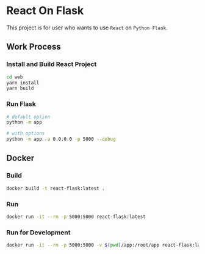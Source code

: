 # React On Flask
This project is for user who wants to use `React` on `Python Flask`.
## Work Process
### Install and Build React Project
```sh
cd web
yarn install
yarn build
```

### Run Flask 
```sh
# default option
python -m app 

# with options
python -m app -a 0.0.0.0 -p 5000 --debug
```

## Docker
### Build
```sh
docker build -t react-flask:latest .               
```
### Run
```sh
docker run -it --rm -p 5000:5000 react-flask:latest
```

### Run for Development
```sh
docker run -it --rm -p 5000:5000 -v $(pwd)/app:/root/app react-flask:latest
```